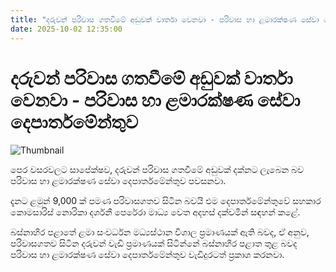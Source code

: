 ```yaml
---
title: "දරුවන් පරිවාස ගතවීමේ අඩුවක් වාර්තා වෙනවා - පරිවාස හා ළමාරක්ෂණ සේවා දෙපාර්තමේන්තුව"
date: 2025-10-02 12:35:00
---
```


# දරුවන් පරිවාස ගතවීමේ අඩුවක් වාර්තා වෙනවා - පරිවාස හා ළමාරක්ෂණ සේවා දෙපාර්තමේන්තුව

![Thumbnail](https://helakuru.sgp1.cdn.digitaloceanspaces.com/esana/images/lib/lama-niwasa.jpg)

පෙර වසරවලට සාපේක්ෂව, දරුවන් පරිවාස ගතවීමේ අඩුවක් දක්නට ලැබෙන බව පරිවාස හා ළමාරක්ෂණ සේවා දෙපාර්තමේන්තුව පවසනවා.

දැනට ළමුන් 9,000 ක් පමණ පරිවාසගතව සිටින බවයි එම දෙපාර්තමේන්තුවේ සහකාර කොමසාරිස් නොරිකා දර්ශනී පෙරේරා මාධ්‍ය වෙත අදහස් දක්වමින් සඳහන් කළේ.

බස්නාහිර පළාතේ ළමා සංවර්ධන මධ්‍යස්ථාන විශාල ප්‍රමාණයක් ඇති බවද, ඒ අනුව, පරිවාසගතව සිටින දරුවන් වැඩි ප්‍රමාණයක් සිටින්නේ බස්නාහිර පළාත තුළ බවද පරිවාස හා ළමාරක්ෂණ සේවා දෙපාර්තමේන්තුව වැඩිදුරටත් ප්‍රකාශ කරනවා.


